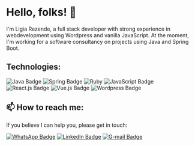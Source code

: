 # Hello, folks! 👋

I'm Ligia Rezende, a full stack developer with strong experience in webdevelopment using Wordpress and vanilla JavaScript. At the moment, I'm working for a software consultancy on projects using Java and Spring Boot.

## Technologies:

![Java Badge](https://img.shields.io/badge/Java-ED8B00?style=for-the-badge&logo=java&logoColor=white) ![Spring Badge](https://img.shields.io/badge/Spring-6DB33F?style=for-the-badge&logo=spring&logoColor=white) ![Ruby](https://img.shields.io/badge/ruby-%23CC342D.svg?style=for-the-badge&logo=ruby&logoColor=white) ![JavaScript Badge](https://img.shields.io/badge/JavaScript-323330?style=for-the-badge&logo=javascript&logoColor=F7DF1E) ![React.js Badge](https://img.shields.io/badge/React-20232A?style=for-the-badge&logo=react&logoColor=61DAFB) ![Vue.js Badge](https://img.shields.io/badge/Vue.js-35495E?style=for-the-badge&logo=vue.js&logoColor=4FC08D) ![Wordpress Badge](https://img.shields.io/badge/Wordpress-21759B?style=for-the-badge&logo=wordpress&logoColor=white)

## 📫 How to reach me:

If you believe I can help you, please get in touch:

[![WhatsApp Badge](https://img.shields.io/badge/WhatsApp-25D366?style=for-the-badge&logo=whatsapp&logoColor=white)](https://api.whatsapp.com/send?phone=5521984418877) [![LinkedIn Badge](https://img.shields.io/badge/LinkedIn-0077B5?style=for-the-badge&logo=linkedin&logoColor=white&link=https://www.linkedin.com/in/ligia-brusamolin-1617b866/)](https://www.linkedin.com/in/ligia-brusamolin-1617b866/) [![G-mail Badge](https://img.shields.io/badge/Gmail-D14836?style=for-the-badge&logo=gmail&logoColor=white)](mailto:librusamolin@gmail.com)
